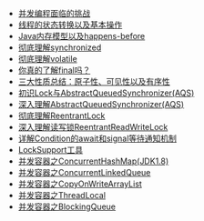 * [并发编程面临的挑战](/Java高级/Java并发编程的艺术/1、并发编程面临的挑战 "并发编程面临的挑战")
* [线程的状态转换以及基本操作](/Java高级/Java并发编程的艺术/2、线程的状态转换以及基本操作 "线程的状态转换以及基本操作")
* [Java内存模型以及happens-before](/Java高级/Java并发编程的艺术/3、Java内存模型以及happens-before "Java内存模型以及happens-before")
* [彻底理解synchronized](/Java高级/Java并发编程的艺术/4、彻底理解synchronized "彻底理解synchronized")
* [彻底理解volatile](/Java高级/Java并发编程的艺术/5、彻底理解volatile "彻底理解volatile")
* [你真的了解final吗？](/Java高级/Java并发编程的艺术/6、你真的了解final吗？ "你真的了解final吗？")
* [三大性质总结：原子性、可见性以及有序性](/Java高级/Java并发编程的艺术/7、三大性质总结：原子性、可见性以及有序性 "三大性质总结：原子性、可见性以及有序性")
* [初识Lock与AbstractQueuedSynchronizer(AQS)](/Java高级/Java并发编程的艺术/8、初识Lock与AbstractQueuedSynchronizer(AQS) "初识Lock与AbstractQueuedSynchronizer(AQS)")
* [深入理解AbstractQueuedSynchronizer(AQS)](/Java高级/Java并发编程的艺术/9、深入理解AbstractQueuedSynchronizer(AQS) "深入理解AbstractQueuedSynchronizer(AQS)")
* [彻底理解ReentrantLock](/Java高级/Java并发编程的艺术/10、彻底理解ReentrantLock "彻底理解ReentrantLock")
* [深入理解读写锁ReentrantReadWriteLock](/Java高级/Java并发编程的艺术/11、深入理解读写锁ReentrantReadWriteLock "深入理解读写锁ReentrantReadWriteLock")
* [详解Condition的await和signal等待通知机制](/Java高级/Java并发编程的艺术/12、详解Condition的await和signal等待通知机制 "详解Condition的await和signal等待通知机制")
* [LockSupport工具](/Java高级/Java并发编程的艺术/13、LockSupport工具 "LockSupport工具")
* [并发容器之ConcurrentHashMap(JDK1.8)](/Java高级/Java并发编程的艺术/14、并发容器之ConcurrentHashMap(JDK1.8) "并发容器之ConcurrentHashMap(JDK1.8)")
* [并发容器之ConcurrentLinkedQueue](/Java高级/Java并发编程的艺术/15、并发容器之ConcurrentLinkedQueue "并发容器之ConcurrentLinkedQueue")
* [并发容器之CopyOnWriteArrayList](/Java高级/Java并发编程的艺术/16、并发容器之CopyOnWriteArrayList "并发容器之CopyOnWriteArrayList")
* [并发容器之ThreadLocal](/Java高级/Java并发编程的艺术/17、并发容器之ThreadLocal "并发容器之ThreadLocal")
* [并发容器之BlockingQueue](/Java高级/Java并发编程的艺术/18、并发容器之BlockingQueue "并发容器之BlockingQueue")

